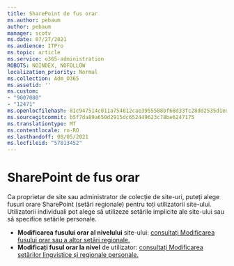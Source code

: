 ```yaml
---
title: SharePoint de fus orar
ms.author: pebaum
author: pebaum
manager: scotv
ms.date: 07/27/2021
ms.audience: ITPro
ms.topic: article
ms.service: o365-administration
ROBOTS: NOINDEX, NOFOLLOW
localization_priority: Normal
ms.collection: Adm_O365
ms.assetid: ''
ms.custom:
- "9007080"
- "12471"
ms.openlocfilehash: 81c947514c011a754812cae3955588bf68d33fc28dd2535d1ed3d180cb89a08a
ms.sourcegitcommit: b5f7da89a650d2915dc652449623c78be6247175
ms.translationtype: MT
ms.contentlocale: ro-RO
ms.lasthandoff: 08/05/2021
ms.locfileid: "57813452"
---
```

# <a name="sharepoint-time-zone-settings"></a>SharePoint de fus orar

Ca proprietar de site sau administrator de colecție de site-uri, puteți alege fusuri orare SharePoint (setări regionale) pentru toți utilizatorii site-ului. Utilizatorii individuali pot alege să utilizeze setările implicite ale site-ului sau să specifice setările personale. 

- **Modificarea fusului orar al nivelului** site-ului: [consultați Modificarea fusului orar sau a altor setări regionale.](https://support.microsoft.com/office/change-regional-settings-for-a-site-e9e189c7-16e3-45d3-a090-770be6e83c1a) 
- **Modificați fusul orar la nivel** de utilizator: [consultați Modificarea setărilor lingvistice și regionale personale.](https://support.microsoft.com/office/change-your-personal-language-and-region-settings-caa1fccc-bcdb-42f3-9e5b-45957647ffd7) 

